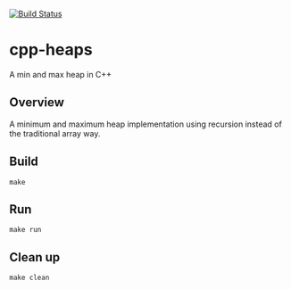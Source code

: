 [![Build Status](https://travis-ci.org/popmedic/cpp-heaps.svg?branch=master)](https://travis-ci.org/popmedic/cpp-heaps)

# cpp-heaps

A min and max heap in C++

## Overview

A minimum and maximum heap implementation using recursion instead of 
the traditional array way.

## Build

```
make
```

## Run

```
make run
```

## Clean up

```
make clean
```
